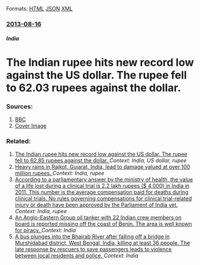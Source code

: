 
Formats: [HTML](/news/2013/08/16/the-indian-rupee-hits-new-record-low-against-the-us-dollar-the-rupee-fell-to-62-03-rupees-against-the-dollar.html)  [JSON](/news/2013/08/16/the-indian-rupee-hits-new-record-low-against-the-us-dollar-the-rupee-fell-to-62-03-rupees-against-the-dollar.json)  [XML](/news/2013/08/16/the-indian-rupee-hits-new-record-low-against-the-us-dollar-the-rupee-fell-to-62-03-rupees-against-the-dollar.xml)  

### [2013-08-16](/news/2013/08/16/index.md)

##### India
# The Indian rupee hits new record low against the US dollar. The rupee fell to 62.03 rupees against the dollar. 




### Sources:

1. [BBC](http://www.bbc.co.uk/news/business-23722553)
1. [Cover Image](http://ichef-1.bbci.co.uk/news/1024/media/images/69315000/jpg/_69315091_rupee.getty.jpg)

### Related:

1. [The Indian rupee hits new record low against the US dollar. The rupee fell to 62.85 rupees against the dollar. ](/news/2013/08/17/the-indian-rupee-hits-new-record-low-against-the-us-dollar-the-rupee-fell-to-62-85-rupees-against-the-dollar.md) _Context: India, US dollar, rupee_
2. [Heavy rains in Rajkot, Gujarat, India, lead to damage valued at over 100 million rupees. ](/news/2013/09/29/heavy-rains-in-rajkot-gujarat-india-lead-to-damage-valued-at-over-100-million-rupees.md) _Context: India, rupee_
3. [According to a parliamentary answer by the ministry of health, the value of a life lost during a clinical trial is 2.2 lakh rupees ($ 4,000) in India in 2011. This number is the average compensation paid for deaths during clinical trials. No rules governing compensations for clinical trial-related injury or death have been approved by the Parliament of India yet. ](/news/2012/09/10/according-to-a-parliamentary-answer-by-the-ministry-of-health-the-value-of-a-life-lost-during-a-clinical-trial-is-2-2-lakh-rupees-4-000.md) _Context: India, rupee_
4. [An Anglo-Eastern Group oil tanker with 22 Indian crew members on board is reported missing off the coast of Benin. The area is well known for piracy. ](/news/2018/02/4/an-anglo-eastern-group-oil-tanker-with-22-indian-crew-members-on-board-is-reported-missing-off-the-coast-of-benin-the-area-is-well-known-fo.md) _Context: India_
5. [A bus plunges into the Bhairab River after falling off a bridge in Murshidabad district, West Bengal, India, killing at least 36 people. The late response by rescuers to save passengers leads to violence between local residents and police. ](/news/2018/01/29/a-bus-plunges-into-the-bhairab-river-after-falling-off-a-bridge-in-murshidabad-district-west-bengal-india-killing-at-least-36-people-the.md) _Context: India_
